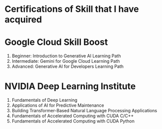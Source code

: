 # Certifications of Skill that I have acquired

# Google Cloud Skill Boost
1) Beginner: Introduction to Generative AI Learning Path
2) Intermediate: Gemini for Google Cloud Learning Path
3) Advanced: Generative AI for Developers Learning Path

# NVIDIA Deep Learning Institute
1) Fundamentals of Deep Learning
2) Applications of AI for Predictive Maintenance
3) Building Transformer-Based Natural Language Processing Applications
4) Fundamentals of Accelerated Computing with CUDA C/C++
5) Fundamentals of Accelerated Computing with CUDA Python
